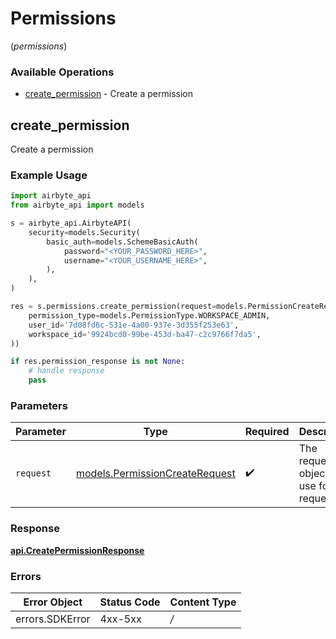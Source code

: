 # Permissions
(*permissions*)

### Available Operations

* [create_permission](#create_permission) - Create a permission

## create_permission

Create a permission

### Example Usage

```python
import airbyte_api
from airbyte_api import models

s = airbyte_api.AirbyteAPI(
    security=models.Security(
        basic_auth=models.SchemeBasicAuth(
            password="<YOUR_PASSWORD_HERE>",
            username="<YOUR_USERNAME_HERE>",
        ),
    ),
)

res = s.permissions.create_permission(request=models.PermissionCreateRequest(
    permission_type=models.PermissionType.WORKSPACE_ADMIN,
    user_id='7d08fd6c-531e-4a00-937e-3d355f253e63',
    workspace_id='9924bcd0-99be-453d-ba47-c2c9766f7da5',
))

if res.permission_response is not None:
    # handle response
    pass

```

### Parameters

| Parameter                                                                 | Type                                                                      | Required                                                                  | Description                                                               |
| ------------------------------------------------------------------------- | ------------------------------------------------------------------------- | ------------------------------------------------------------------------- | ------------------------------------------------------------------------- |
| `request`                                                                 | [models.PermissionCreateRequest](../../models/permissioncreaterequest.md) | :heavy_check_mark:                                                        | The request object to use for the request.                                |


### Response

**[api.CreatePermissionResponse](../../api/createpermissionresponse.md)**
### Errors

| Error Object    | Status Code     | Content Type    |
| --------------- | --------------- | --------------- |
| errors.SDKError | 4xx-5xx         | */*             |
